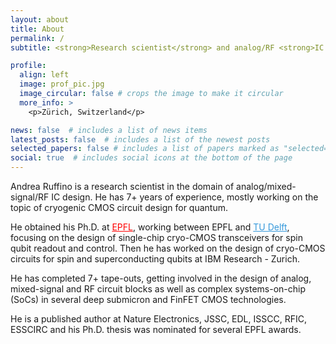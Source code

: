 ```yaml
---
layout: about
title: About
permalink: /
subtitle: <strong>Research scientist</strong> and analog/RF <strong>IC designer</strong>, <strong>Ph.D.</strong>

profile:
  align: left
  image: prof_pic.jpg
  image_circular: false # crops the image to make it circular
  more_info: >
    <p>Zürich, Switzerland</p>

news: false  # includes a list of news items
latest_posts: false  # includes a list of the newest posts
selected_papers: false # includes a list of papers marked as "selected={true}"
social: true  # includes social icons at the bottom of the page
---
```


Andrea Ruffino is a research scientist in the domain of analog/mixed-signal/RF IC design. He has 7+ years of experience, mostly working on the topic of cryogenic CMOS circuit design for quantum.

He obtained his Ph.D. at <a href="https://aqua.epfl.ch/" style="color:red;">EPFL</a>, working between EPFL and <a href="https://www.tudelft.nl/en/eemcs/the-faculty/departments/quantum-computer-engineering/sections/quantum-circuits-architectures-and-technology/groups/quantum-integrated-circuits" style="color:#3498DB;">TU Delft</a>, focusing on the design of single-chip cryo-CMOS transceivers for spin qubit readout and control.
Then he has worked on the design of cryo-CMOS circuits for spin and superconducting qubits at IBM Research - Zurich.

He has completed 7+ tape-outs, getting involved in the design of analog, mixed-signal and RF circuit blocks as well as complex systems-on-chip (SoCs) in several deep submicron and FinFET CMOS technologies.

He is a published author at Nature Electronics, JSSC, EDL, ISSCC, RFIC, ESSCIRC and his Ph.D. thesis was nominated for several EPFL awards.
